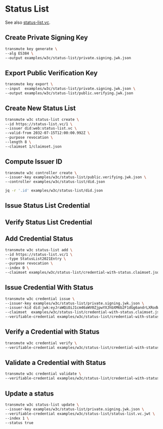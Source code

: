 # Status List

See also [status-list.vc](https://status-list.vc).

## Create Private Signing Key

```sh
transmute key generate \
--alg ES384 \
--output examples/w3c/status-list/private.signing.jwk.json
```

## Export Public Verification Key

```sh
transmute key export \
--input  examples/w3c/status-list/private.signing.jwk.json \
--output examples/w3c/status-list/public.verifying.jwk.json
```

## Create New Status List

<!--
npm run transmute -- w3c status-list create \
--id https://example.com/credentials/status/3 \
--issuer https://key.transparency/issuer/42 \
--valid-from 2019-05-25T03:10:16.992Z \
--purpose revocation \
--length 8 \
--claimset examples/w3c/status-list/claimset.json
-->

```sh
transmute w3c status-list create \
--id https://status-list.vc/1 \
--issuer did:web:status-list.vc \
--valid-from 2032-07-15T12:00:00.992Z \
--purpose revocation \
--length 8 \
--claimset 1/claimset.json
```

## Compute Issuer ID

<!--
npm run transmute -- w3c controller create \
--issuer-key examples/w3c/status-list/public.verifying.jwk.json \
--controller examples/w3c/status-list/did.json
-->

```sh
transmute w3c controller create \
--issuer-key examples/w3c/status-list/public.verifying.jwk.json \
--controller examples/w3c/status-list/did.json
```

```sh
jq -r '.id' examples/w3c/status-list/did.json
```


## Issue Status List Credential

<!--
npm run transmute -- w3c credential issue \
--issuer-key examples/w3c/status-list/private.signing.jwk.json \
--issuer-kid did:jwk:eyJraWQiOiJ1cm46aWV0ZjpwYXJhbXM6b2F1dGg6andrLXRodW1icHJpbnQ6c2hhLTI1NjpnZThnZVZxTS13dFBlVllkemhzY3ZXRDdOcXktdkdNYVBnLTZqYWFLWFljIiwia3R5IjoiRUMiLCJjcnYiOiJQLTM4NCIsImFsZyI6IkVTMzg0IiwieCI6IklzOHJRQzVsMDF4XzJjQXJXRUFvSF9IczVhQ0prQXFzNWtETTRWb1Ayd2JfUFZpclZUS0loLVIxMEJqUTUxQWwiLCJ5IjoiWXFnT21qWi1ZOTBCS1Vid0dMc3ZIbXdtRUtPSGh1aGcxYUYyZlBOempQUk83WUpHLU9fX0JJM0c1T3B1Tm8yYiJ9#0 \
--claimset  examples/w3c/status-list/claimset.json \
--verifiable-credential examples/w3c/status-list/status-list.vc.jwt
-->


## Verify Status List Credential

<!--
npm run transmute -- w3c credential verify \
--verifiable-credential examples/w3c/status-list/status-list.vc.jwt
-->

## Add Credential Status

```sh
transmute w3c status-list add \
--id https://status-list.vc/1 \
--type StatusList2021Entry \
--purpose revocation \
--index 0 \
--claimset examples/w3c/status-list/credential-with-status.claimset.json
```

<!--
npm run transmute -- w3c status-list add \
--id https://status-list.vc/1 \
--type StatusList2021Entry \
--purpose revocation \
--index 0 \
--claimset examples/w3c/status-list/credential-with-status.claimset.json
-->

## Issue Credential With Status

```sh
transmute w3c credential issue \
--issuer-key examples/w3c/status-list/private.signing.jwk.json \
--issuer-kid did:jwk:eyJraWQiOiJ1cm46aWV0ZjpwYXJhbXM6b2F1dGg6andrLXRodW1icHJpbnQ6c2hhLTI1NjpnZThnZVZxTS13dFBlVllkemhzY3ZXRDdOcXktdkdNYVBnLTZqYWFLWFljIiwia3R5IjoiRUMiLCJjcnYiOiJQLTM4NCIsImFsZyI6IkVTMzg0IiwieCI6IklzOHJRQzVsMDF4XzJjQXJXRUFvSF9IczVhQ0prQXFzNWtETTRWb1Ayd2JfUFZpclZUS0loLVIxMEJqUTUxQWwiLCJ5IjoiWXFnT21qWi1ZOTBCS1Vid0dMc3ZIbXdtRUtPSGh1aGcxYUYyZlBOempQUk83WUpHLU9fX0JJM0c1T3B1Tm8yYiJ9#0 \
--claimset  examples/w3c/status-list/credential-with-status.claimset.json \
--verifiable-credential examples/w3c/status-list/credential-with-status.vc.jwt
```

<!--
npm run transmute -- w3c credential issue \
--issuer-key examples/w3c/status-list/private.signing.jwk.json \
--issuer-kid did:jwk:eyJraWQiOiJ1cm46aWV0ZjpwYXJhbXM6b2F1dGg6andrLXRodW1icHJpbnQ6c2hhLTI1NjpnZThnZVZxTS13dFBlVllkemhzY3ZXRDdOcXktdkdNYVBnLTZqYWFLWFljIiwia3R5IjoiRUMiLCJjcnYiOiJQLTM4NCIsImFsZyI6IkVTMzg0IiwieCI6IklzOHJRQzVsMDF4XzJjQXJXRUFvSF9IczVhQ0prQXFzNWtETTRWb1Ayd2JfUFZpclZUS0loLVIxMEJqUTUxQWwiLCJ5IjoiWXFnT21qWi1ZOTBCS1Vid0dMc3ZIbXdtRUtPSGh1aGcxYUYyZlBOempQUk83WUpHLU9fX0JJM0c1T3B1Tm8yYiJ9#0 \
--claimset  examples/w3c/status-list/credential-with-status.claimset.json \
--verifiable-credential examples/w3c/status-list/credential-with-status.vc.jwt
-->

## Verify a Credential with Status

```sh
transmute w3c credential verify \
--verifiable-credential examples/w3c/status-list/credential-with-status.vc.jwt
```

<!--
npm run transmute -- w3c credential verify \
--verifiable-credential examples/w3c/status-list/credential-with-status.vc.jwt
-->

## Validate a Credential with Status

```sh
transmute w3c credential validate \
--verifiable-credential examples/w3c/status-list/credential-with-status.vc.jwt
```

<!--
npm run transmute -- w3c credential validate \
--verifiable-credential examples/w3c/status-list/credential-with-status.vc.jwt
-->

## Update a status

<!--
npm run transmute -- w3c status-list update \
--issuer-key examples/w3c/status-list/private.signing.jwk.json \
--verifiable-credential examples/w3c/status-list/status-list.vc.jwt \
--index 1 \
--status true
-->

```sh
transmute w3c status-list update \
--issuer-key examples/w3c/status-list/private.signing.jwk.json \
--verifiable-credential examples/w3c/status-list/status-list.vc.jwt \
--index 1 \
--status true
```
